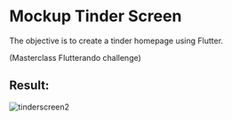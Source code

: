 # Mockup Tinder Screen

The objective is to create a tinder homepage using Flutter.

(Masterclass Flutterando challenge)

## Result:
![tinderscreen2](https://user-images.githubusercontent.com/86019793/146199748-60878169-af1a-4f98-a805-e11bb1e29ba5.PNG)
